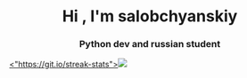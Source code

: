 <h1 align="center">Hi , I'm salobchyanskiy
<h3 align="center">Python dev and russian student</h3>
<a href="center"><"https://git.io/streak-stats"><img src="https://github-readme-streak-stats.herokuapp.com/?user=salobchyanskiy&theme=dark&locale=ru&mode=weekly)](https://git.io/streak-stats)"/></a>

